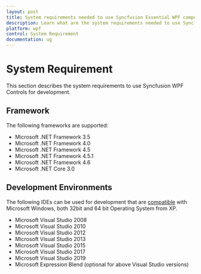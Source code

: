 ```yaml
---
layout: post
title: System requirements needed to use Syncfusion Essential WPF components
description: Learn what are the system requirements needed to use Syncfusion Essential WPF components
platform: wpf
control: System Requirement
documentation: ug
---
```

# System Requirement

This section describes the system requirements to use Syncfusion WPF Controls for development.

## Framework

The following frameworks are supported:

* Microsoft .NET Framework 3.5
* Microsoft .NET Framework 4.0
* Microsoft .NET Framework 4.5
* Microsoft .NET Framework 4.5.1
* Microsoft .NET Framework 4.6
* Microsoft .NET Core 3.0

## Development Environments

The following IDEs can be used for development that are [compatible](https://docs.microsoft.com/en-us/visualstudio/productinfo/vs2017-compatibility-vs) with Microsoft Windows, both 32bit and 64 bit Operating System from XP.

* Microsoft Visual Studio 2008
* Microsoft Visual Studio 2010
* Microsoft Visual Studio 2012
* Microsoft Visual Studio 2013
* Microsoft Visual Studio 2015
* Microsoft Visual Studio 2017
* Microsoft Visual Studio 2019
* Microsoft Expression Blend (optional for above Visual Studio versions)